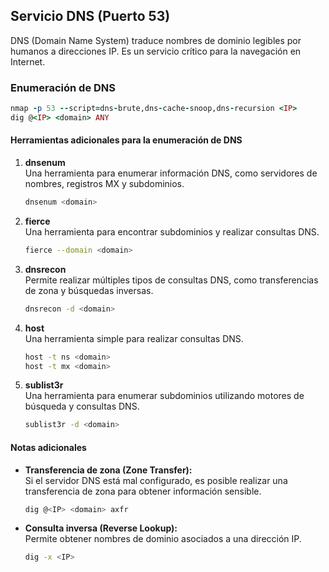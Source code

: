 ## Servicio DNS (Puerto 53)

DNS (Domain Name System) traduce nombres de dominio legibles por humanos a direcciones IP. Es un servicio crítico para la navegación en Internet.

### Enumeración de DNS

```ruby
nmap -p 53 --script=dns-brute,dns-cache-snoop,dns-recursion <IP>
dig @<IP> <domain> ANY
```

#### Herramientas adicionales para la enumeración de DNS

1. **dnsenum**  
   Una herramienta para enumerar información DNS, como servidores de nombres, registros MX y subdominios.
   ```bash
   dnsenum <domain>
   ```

2. **fierce**  
   Una herramienta para encontrar subdominios y realizar consultas DNS.
   ```bash
   fierce --domain <domain>
   ```

3. **dnsrecon**  
   Permite realizar múltiples tipos de consultas DNS, como transferencias de zona y búsquedas inversas.
   ```bash
   dnsrecon -d <domain>
   ```

4. **host**  
   Una herramienta simple para realizar consultas DNS.
   ```bash
   host -t ns <domain>
   host -t mx <domain>
   ```

5. **sublist3r**  
   Una herramienta para enumerar subdominios utilizando motores de búsqueda y consultas DNS.
   ```bash
   sublist3r -d <domain>
   ```

#### Notas adicionales

- **Transferencia de zona (Zone Transfer):**  
  Si el servidor DNS está mal configurado, es posible realizar una transferencia de zona para obtener información sensible.  
  ```bash
  dig @<IP> <domain> axfr
  ```

- **Consulta inversa (Reverse Lookup):**  
  Permite obtener nombres de dominio asociados a una dirección IP.  
  ```bash
  dig -x <IP>
  ```

